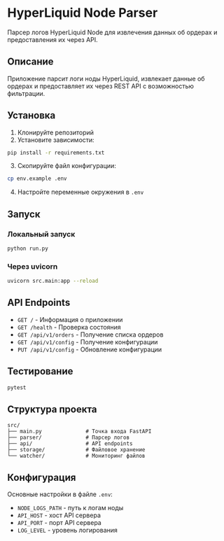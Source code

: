 # HyperLiquid Node Parser

Парсер логов HyperLiquid Node для извлечения данных об ордерах и предоставления их через API.

## Описание

Приложение парсит логи ноды HyperLiquid, извлекает данные об ордерах и предоставляет их через REST API с возможностью фильтрации.

## Установка

1. Клонируйте репозиторий
2. Установите зависимости:
```bash
pip install -r requirements.txt
```

3. Скопируйте файл конфигурации:
```bash
cp env.example .env
```

4. Настройте переменные окружения в `.env`

## Запуск

### Локальный запуск
```bash
python run.py
```

### Через uvicorn
```bash
uvicorn src.main:app --reload
```

## API Endpoints

- `GET /` - Информация о приложении
- `GET /health` - Проверка состояния
- `GET /api/v1/orders` - Получение списка ордеров
- `GET /api/v1/config` - Получение конфигурации
- `PUT /api/v1/config` - Обновление конфигурации

## Тестирование

```bash
pytest
```

## Структура проекта

```
src/
├── main.py              # Точка входа FastAPI
├── parser/              # Парсер логов
├── api/                 # API endpoints
├── storage/             # Файловое хранение
└── watcher/             # Мониторинг файлов
```

## Конфигурация

Основные настройки в файле `.env`:

- `NODE_LOGS_PATH` - путь к логам ноды
- `API_HOST` - хост API сервера
- `API_PORT` - порт API сервера
- `LOG_LEVEL` - уровень логирования
